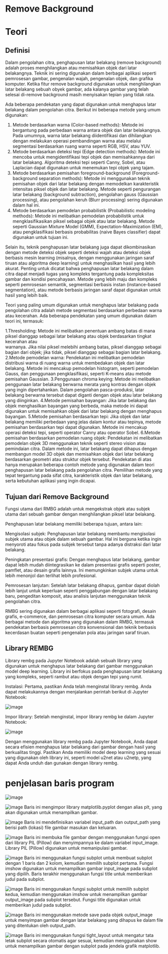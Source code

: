 # Remove Background


# Teori

## Definisi
Dalam pengolahan citra, penghapusan latar belakang (remove background) adalah proses menghilangkan atau memisahkan objek dari latar belakangnya. Teknik ini sering digunakan dalam berbagai aplikasi seperti pemrosesan gambar, pengenalan wajah, pengenalan objek, dan grafika komputer.
Ketika fitur remove background digunakan untuk menghilangkan latar belakang sebuah obyek gambar, ada kalanya gambar yang telah selesai di-remove background masih menyisakan tepian yang tidak rata.

Ada beberapa pendekatan yang dapat digunakan untuk menghapus latar belakang dalam pengolahan citra. Berikut ini beberapa metode yang umum digunakan:

1.	Metode berdasarkan warna (Color-based methods): Metode ini bergantung pada perbedaan warna antara objek dan latar belakangnya. Pada umumnya, warna latar belakang diidentifikasi dan dihilangkan dengan melakukan operasi pembandingan warna atau melalui segmentasi berdasarkan ruang warna seperti RGB, HSV, atau YUV.
2.	Metode berdasarkan deteksi tepi (Edge detection methods): Metode ini mencoba untuk mengidentifikasi tepi objek dan memisahkannya dari latar belakang. Algoritma deteksi tepi seperti Canny, Sobel, atau Laplacian dapat digunakan untuk menemukan tepi objek yang tajam.
3.	Metode berdasarkan pemisahan foreground-background (Foreground-background separation methods): Metode ini menggunakan teknik pemisahan objek dari latar belakang dengan memodelkan karakteristik intensitas piksel objek dan latar belakang. Metode seperti pengurangan latar belakang (background subtraction), pengolahan gauss (Gaussian processing), atau pengolahan keruh (Blurr processing) sering digunakan dalam hal ini.
4.	Metode berdasarkan pemodelan probabilistik (Probabilistic modeling methods): Metode ini melibatkan pemodelan probabilistik untuk mengklasifikasikan piksel sebagai objek atau latar belakang. Metode seperti Gaussian Mixture Model (GMM), Expectation-Maximization (EM), atau pengklasifikasi berbasis probabilitas (naive Bayes classifier) dapat digunakan untuk tujuan ini.
   
Selain itu, teknik penghapusan latar belakang juga dapat dikombinasikan dengan metode deteksi objek seperti deteksi wajah atau deteksi objek berbasis mesin learning (misalnya, dengan menggunakan jaringan saraf tiruan atau algoritma deep learning) untuk menghasilkan hasil yang lebih akurat.
Penting untuk dicatat bahwa penghapusan latar belakang dalam citra dapat menjadi tugas yang kompleks tergantung pada kompleksitas gambar dan kondisi pencahayaan. Metode yang lebih maju dan kompleks seperti pemrosesan semantik, segmentasi berbasis instan (instance-based segmentation), atau metode berbasis jaringan saraf dapat digunakan untuk hasil yang lebih baik.

Teori yang paling umum digunakan untuk menghapus latar belakang pada pengolahan citra adalah metode segmentasi berdasarkan perbedaan warna atau kecerahan. Ada beberapa pendekatan yang umum digunakan dalam teori ini, termasuk:

1.Thresholding: Metode ini melibatkan penentuan ambang batas di mana piksel dianggap sebagai latar belakang atau objek berdasarkan tingkat kecerahan atau   
  warnanya. Jika nilai piksel melebihi ambang batas, piksel dianggap sebagai bagian dari objek; jika tidak, piksel dianggap sebagai bagian latar belakang.
2.Metode pemodelan warna: Pendekatan ini melibatkan pemodelan distribusi warna di ruang warna untuk membedakan objek dan latar belakang. Metode ini mencakup 
  pemodelan histogram, seperti pemodelan Gauss, dan penggunaan pengklasifikasi, seperti K-means atau metode pemisahan Gaussian.
3.Penggunaan chroma keying: Metode ini melibatkan penggunaan latar belakang berwarna merata yang kontras dengan objek yang ingin dipertahankan. Dalam pengolahan 
  pasca-produksi, latar belakang berwarna tersebut dapat diganti dengan objek atau latar belakang yang diinginkan.
4.Metode pemisahan bayangan: Jika latar belakang dan objek menghasilkan bayangan yang berbeda, maka metode ini dapat digunakan untuk memisahkan objek dari latar 
  belakang dengan menghapus bayangan.
5.Metode pemisahan berdasarkan tepi: Jika objek dan latar belakang memiliki perbedaan yang jelas dalam kontur atau tepinya, metode pemisahan berdasarkan tepi 
  dapat digunakan. Metode ini mencakup operasi deteksi tepi, seperti operator Canny atau operator Sobel.
6.Metode pemisahan berdasarkan pemodelan ruang objek: Pendekatan ini melibatkan pemodelan objek 3D menggunakan teknik seperti stereo vision atau pemindaian 
  citra. Dalam metode ini, latar belakang dapat dihapus dengan membangun model 3D objek dan memisahkan objek dari latar belakang berdasarkan geometri atau 
  struktur objek tersebut.
Pendekatan di atas hanya merupakan beberapa contoh metode yang digunakan dalam teori penghapusan latar belakang pada pengolahan citra. Pemilihan metode yang tepat tergantung pada sifat citra, karakteristik objek dan latar belakang, serta kebutuhan aplikasi yang ingin dicapai.

 ## Tujuan dari Remove Background
 Fungsi utama dari RMBG adalah untuk mengekstrak objek atau subjek utama dari sebuah gambar dengan menghilangkan piksel latar belakang.

Penghapusan latar belakang memiliki beberapa tujuan, antara lain:

Mengisolasi subjek: Penghapusan latar belakang membantu mengisolasi subjek utama atau objek dalam sebuah gambar. Hal ini berguna ketika ingin menyoroti atau fokus pada subjek tersebut tanpa adanya distraksi dari latar belakang.

Peningkatan presentasi grafis: Dengan menghapus latar belakang, gambar dapat lebih mudah diintegrasikan ke dalam presentasi grafis seperti poster, pamflet, atau desain grafis lainnya. Ini memungkinkan subjek utama untuk lebih menonjol dan terlihat lebih profesional.

Pemrosesan lanjutan: Setelah latar belakang dihapus, gambar dapat diolah lebih lanjut untuk keperluan seperti penggabungan dengan latar belakang baru, pengeditan komposit, atau analisis lanjutan menggunakan teknik pengolahan citra.

RMBG sering digunakan dalam berbagai aplikasi seperti fotografi, desain grafis, e-commerce, dan pemrosesan citra komputer secara umum. Ada berbagai metode dan algoritma yang digunakan dalam RMBG, termasuk pendekatan berbasis pemrosesan citra konvensional dan teknik berbasis kecerdasan buatan seperti pengenalan pola atau jaringan saraf tiruan.

## Library REMBG

Library rembg pada Jupyter Notebook adalah sebuah library yang digunakan untuk menghapus latar belakang dari gambar menggunakan model deep learning. Library ini berfokus pada penghapusan latar belakang yang kompleks, seperti rambut atau objek dengan tepi yang rumit.

Instalasi: Pertama, pastikan Anda telah menginstal library rembg. Anda dapat melakukannya dengan menjalankan perintah berikut di Jupyter Notebook:

![image](https://github.com/HFakhrusy/PA_PC-202131014_HIRZAN-FAKHRUSY-SYAKIRIN_A/assets/115157262/0f21ee82-aa43-4217-a0d3-ed5443098223)

Impor library: Setelah menginstal, impor library rembg ke dalam Jupyter Notebook:

![image](https://github.com/HFakhrusy/PA_PC-202131014_HIRZAN-FAKHRUSY-SYAKIRIN_A/assets/115157262/bca87342-8043-4542-9832-ac768d914aa7)

Dengan menggunakan library rembg pada Jupyter Notebook, Anda dapat secara efisien menghapus latar belakang dari gambar dengan hasil yang berkualitas tinggi. Pastikan Anda memiliki model deep learning yang sesuai yang digunakan oleh library ini, seperti model u2net atau u2netp, yang dapat Anda unduh dan gunakan dengan library rembg.




# penjelasan baris program

![image](https://github.com/HFakhrusy/PA_PC-202131014_HIRZAN-FAKHRUSY-SYAKIRIN_A/assets/115157262/d8bc757b-b720-4e79-956e-dc536f761ec2)

![image](https://github.com/HFakhrusy/PA_PC-202131014_HIRZAN-FAKHRUSY-SYAKIRIN_A/assets/115157262/7bb89d04-5322-4745-8dcf-682378197ea2)
Baris ini mengimpor library matplotlib.pyplot dengan alias plt, yang akan digunakan untuk menampilkan gambar.

![image](https://github.com/HFakhrusy/PA_PC-202131014_HIRZAN-FAKHRUSY-SYAKIRIN_A/assets/115157262/62c01379-4b36-44f1-9f10-1842d2a38f58)
Baris ini mendefinisikan variabel input_path dan output_path yang berisi path (lokasi) file gambar masukan dan keluaran.

![image](https://github.com/HFakhrusy/PA_PC-202131014_HIRZAN-FAKHRUSY-SYAKIRIN_A/assets/115157262/8db53d0c-97fe-46ae-b43c-a18f0fd4eef4)
Baris ini membuka file gambar dengan menggunakan fungsi open dari library PIL (Pillow) dan menyimpannya ke dalam variabel input_image. Library PIL (Pillow) digunakan untuk memanipulasi gambar.

![image](https://github.com/HFakhrusy/PA_PC-202131014_HIRZAN-FAKHRUSY-SYAKIRIN_A/assets/115157262/ec0e1094-b46b-42d9-a323-3404a5bf6431)
Baris ini menggunakan fungsi subplot untuk membuat subplot dengan 1 baris dan 2 kolom, kemudian memilih subplot pertama. Fungsi imshow digunakan untuk menampilkan gambar input_image pada subplot yang dipilih. Baris terakhir menggunakan fungsi title untuk memberikan judul pada subplot.

![image](https://github.com/HFakhrusy/PA_PC-202131014_HIRZAN-FAKHRUSY-SYAKIRIN_A/assets/115157262/921d3381-1c97-4ddd-a165-f5f05a515888)
Baris ini menggunakan fungsi subplot untuk memilih subplot kedua, kemudian menggunakan imshow untuk menampilkan gambar output_image pada subplot tersebut. Fungsi title digunakan untuk memberikan judul pada subplot.

![image](https://github.com/HFakhrusy/PA_PC-202131014_HIRZAN-FAKHRUSY-SYAKIRIN_A/assets/115157262/aeab20f4-a3d3-433b-af63-e8b5d1a0deb4)
Baris ini menggunakan metode save pada objek output_image untuk menyimpan gambar dengan latar belakang yang dihapus ke dalam file yang ditentukan oleh output_path.

![image](https://github.com/HFakhrusy/PA_PC-202131014_HIRZAN-FAKHRUSY-SYAKIRIN_A/assets/115157262/92a72839-17a1-440a-bf36-50b516814968)
Baris ini menggunakan fungsi tight_layout untuk mengatur tata letak subplot secara otomatis agar sesuai, kemudian menggunakan show untuk menampilkan gambar dengan subplot pada jendela grafik matplotlib.
